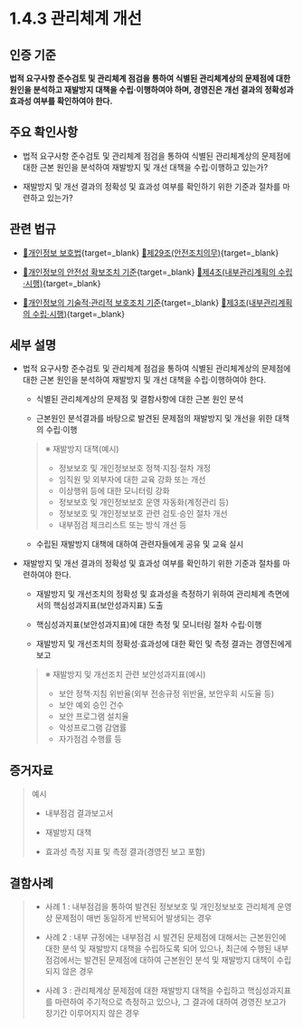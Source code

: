 # 1.4.3 관리체계 개선

## 인증 기준

**법적 요구사항 준수검토 및 관리체계 점검을 통하여 식별된 관리체계상의 문제점에 대한 원인을 분석하고 재발방지 대책을 수립·이행하여야 하며, 경영진은 개선 결과의 정확성과 효과성 여부를 확인하여야 한다.**

## 주요 확인사항

- 법적 요구사항 준수검토 및 관리체계 점검을 통하여 식별된 관리체계상의 문제점에 대한 근본 원인을 분석하여 재발방지 및 개선 대책을 수립·이행하고 있는가?

- 재발방지 및 개선 결과의 정확성 및 효과성 여부를 확인하기 위한 기준과 절차를 마련하고 있는가?

## 관련 법규

- [🔗개인정보 보호법](https://www.law.go.kr/법령/개인정보보호법/(20200805,16930,20200204)/제29조 "새 창에서 열기"){target=_blank} [🔗제29조(안전조치의무)](https://www.law.go.kr/법령/개인정보보호법/제29조 "새 창에서 열기"){target=_blank}

- [🔗개인정보의 안전성 확보조치 기준](https://www.law.go.kr/행정규칙/(개인정보보호위원회)개인정보의안전성확보조치기준/(2021-2,20210915)/제4조 "새 창에서 열기"){target=_blank} [🔗제4조(내부관리계획의 수립·시행)](https://www.law.go.kr/행정규칙/(개인정보보호위원회)개인정보의안전성확보조치기준/제4조 "새 창에서 열기"){target=_blank}

- [🔗개인정보의 기술적·관리적 보호조치 기준](https://www.law.go.kr/행정규칙/(개인정보보호위원회)개인정보의기술적·관리적보호조치기준/(2021-3,20210915)/제3조 "새 창에서 열기"){target=_blank} [🔗제3조(내부관리계획의 수립·시행)](https://www.law.go.kr/행정규칙/(개인정보보호위원회)개인정보의기술적·관리적보호조치기준/제3조 "새 창에서 열기"){target=_blank}

## 세부 설명

- 법적 요구사항 준수검토 및 관리체계 점검을 통하여 식별된 관리체계상의 문제점에 대한 근본 원인을 분석하여 재발방지 및 개선 대책을 수립·이행하여야 한다.

    - 식별된 관리체계상의 문제점 및 결함사항에 대한 근본 원인 분석

    - 근본원인 분석결과를 바탕으로 발견된 문제점의 재발방지 및 개선을 위한 대책의 수립·이행
    >
    > ※ 재발방지 대책(예시)
    >
    > - 정보보호 및 개인정보보호 정책·지침·절차 개정
    > - 임직원 및 외부자에 대한 교육 강화 또는 개선
    > - 이상행위 등에 대한 모니터링 강화
    > - 정보보호 및 개인정보보호 운영 자동화(계정관리 등)
    > - 정보보호 및 개인정보보호 관련 검토·승인 절차 개선
    > - 내부점검 체크리스트 또는 방식 개선 등

    - 수립된 재발방지 대책에 대하여 관련자들에게 공유 및 교육 실시

- 재발방지 및 개선 결과의 정확성 및 효과성 여부를 확인하기 위한 기준과 절차를 마련하여야 한다.

    - 재발방지 및 개선조치의 정확성 및 효과성을 측정하기 위하여 관리체계 측면에서의 핵심성과지표(보안성과지표) 도출

    - 핵심성과지표(보안성과지표)에 대한 측정 및 모니터링 절차 수립·이행

    - 재발방지 및 개선조치의 정확성·효과성에 대한 확인 및 측정 결과는 경영진에게 보고
    >
    > ※ 재발방지 및 개선조치 관련 보안성과지표(예시)
    >
    > - 보안 정책·지침 위반율(외부 전송규정 위반율, 보안우회 시도율 등)
    > - 보안 예외 승인 건수
    > - 보안 프로그램 설치율
    > - 악성프로그램 감염률
    > - 자가점검 수행률 등

## 증거자료

> 예시
>
> - 내부점검 결과보고서
>
> - 재발방지 대책
>
> - 효과성 측정 지표 및 측정 결과(경영진 보고 포함)

## 결함사례

> - 사례 1 : 내부점검을 통하여 발견된 정보보호 및 개인정보보호 관리체계 운영상 문제점이 매번 동일하게 반복되어 발생되는 경우
>
> - 사례 2 : 내부 규정에는 내부점검 시 발견된 문제점에 대해서는 근본원인에 대한 분석 및 재발방지 대책을 수립하도록 되어 있으나, 최근에 수행된 내부점검에서는 발견된 문제점에 대하여 근본원인 분석 및 재발방지 대책이 수립되지 않은 경우
>
> - 사례 3 : 관리체계상 문제점에 대한 재발방지 대책을 수립하고 핵심성과지표를 마련하여 주기적으로 측정하고 있으나, 그 결과에 대하여 경영진 보고가 장기간 이루어지지 않은 경우
